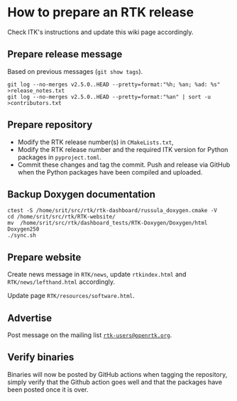 
# How to prepare an RTK release

Check ITK's instructions and update this wiki page accordingly.

## Prepare release message

Based on previous messages (`git show tags`).

```
git log --no-merges v2.5.0..HEAD --pretty=format:"%h; %an; %ad: %s" >release_notes.txt
git log --no-merges v2.5.0..HEAD --pretty=format:"%an" | sort -u >contributors.txt
```

## Prepare repository

* Modify the RTK release number(s) in `CMakeLists.txt`,
* Modify the RTK release number and the required ITK version for Python packages in `pyproject.toml`.
* Commit these changes and tag the commit. Push and release via GitHub when the Python packages have been compiled and uploaded.

## Backup Doxygen documentation

```
ctest -S /home/srit/src/rtk/rtk-dashboard/russula_doxygen.cmake -V
cd /home/srit/src/rtk/RTK-website/
mv  /home/srit/src/rtk/dashboard_tests/RTK-Doxygen/Doxygen/html Doxygen250
./sync.sh
```

## Prepare website

Create news message in `RTK/news`, update `rtkindex.html` and `RTK/news/lefthand.html` accordingly.

Update page `RTK/resources/software.html`.

## Advertise

Post message on the mailing list [`rtk-users@openrtk.org`](mailto:rtk-users@openrtk.org).

## Verify binaries

Binaries will now be posted by GitHub actions when tagging the repository, simply verify that the Github action goes well and that the packages have been posted once it is over.
